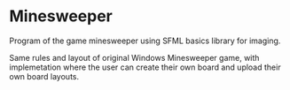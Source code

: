 # Minesweeper
Program of the game minesweeper using SFML basics library for imaging.

Same rules and layout of original Windows Minesweeper game, with implemetation where the user can create their own board and upload their own board layouts.
